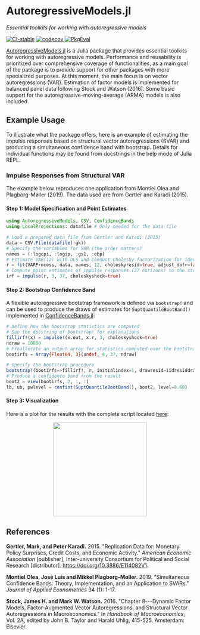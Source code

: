 # AutoregressiveModels.jl

*Essential toolkits for working with autoregressive models*

[![CI-stable][CI-stable-img]][CI-stable-url]
[![codecov][codecov-img]][codecov-url]
[![PkgEval][pkgeval-img]][pkgeval-url]

[CI-stable-img]: https://github.com/junyuan-chen/AutoregressiveModels.jl/actions/workflows/CI-stable.yml/badge.svg?branch=main
[CI-stable-url]: https://github.com/junyuan-chen/AutoregressiveModels.jl/actions/workflows/CI-stable.yml

[codecov-img]: https://codecov.io/gh/junyuan-chen/AutoregressiveModels.jl/branch/main/graph/badge.svg
[codecov-url]: https://codecov.io/gh/junyuan-chen/AutoregressiveModels.jl

[pkgeval-img]: https://juliaci.github.io/NanosoldierReports/pkgeval_badges/A/AutoregressiveModels.svg
[pkgeval-url]: https://juliaci.github.io/NanosoldierReports/pkgeval_badges/A/AutoregressiveModels.html

[AutoregressiveModels.jl](https://github.com/junyuan-chen/AutoregressiveModels.jl)
is a Julia package that provides essential toolkits for working with autoregressive models.
Performance and reusability is prioritized over comprehensive coverage of functionalities,
as a main goal of the package is to provide support
for other packages with more specialized purposes.
At this moment, the main focus is on vector autoregressions (VAR).
Estimation of factor models is implemented for balanced panel data
following Stock and Watson (2016).
Some basic support for the autoregressive-moving-average (ARMA) models is also included.

## Example Usage

To illustrate what the package offers,
here is an example of estimating the impulse responses
based on structural vector autoregressions (SVAR)
and producing a simultaneous confidence band with bootstrap.
Details for individual functions may be found
from docstrings in the help mode of Julia REPL.

### Impulse Responses from Structural VAR

The example below reproduces one application from Montiel Olea and Plagborg-Møller (2019).
The data used are from Gertler and Karadi (2015).

#### Step 1: Model Specification and Point Estimates

```julia
using AutoregressiveModels, CSV, ConfidenceBands
using LocalProjections: datafile # Only needed for the data file

# Load a prepared data file from Gertler and Karadi (2015)
data = CSV.File(datafile(:gk))
# Specify the variables for VAR (the order matters)
names = (:logcpi, :logip, :gs1, :ebp)
# Estimate VAR(12) with OLS and conduct Cholesky factorization for identification
r = fit(VARProcess, data, names, 12, choleskyresid=true, adjust_dofr=false)
# Compute point estimates of impulse responses (37 horizons) to the structural shock (3)
irf = impulse(r, 3, 37, choleskyshock=true)
```

#### Step 2: Bootstrap Confidence Band

A flexible autoregressive bootstrap framework is defined via `bootstrap!`
and can be used to produce the draws of estimates for
`SuptQuantileBootBand()` implemented in
[ConfidenceBands.jl](https://github.com/junyuan-chen/ConfidenceBands.jl):

```julia
# Define how the bootstrap statistics are computed
# See the docstring of bootstrap! for explanations
fillirf!(x) = impulse!(x.out, x.r, 3, choleskyshock=true)
ndraw = 10000
# Preallocate an output array for statistics computed over the bootstrap iterations
bootirfs = Array{Float64, 3}(undef, 4, 37, ndraw)

# Specify the bootstrap procedure
bootstrap!(bootirfs=>fillirf!, r, initialindex=1, drawresid=iidresiddraw!)
# Produce a confidence band from the result
boot2 = view(bootirfs, 2, :, :)
lb, ub, pwlevel = confint(SuptQuantileBootBand(), boot2, level=0.68)
```

#### Step 3: Visualization

Here is a plot for the results with the complete script located
[here](https://raw.githubusercontent.com/junyuan-chen/AutoregressiveModels.jl/main/docs/src/plots/readmeexample.jl):

<p align="center">
  <img src="https://raw.githubusercontent.com/junyuan-chen/AutoregressiveModels.jl/main/docs/src/assets/readmeexample.svg" height="252"><br>
</p>

## References

**Gertler, Mark, and Peter Karadi.** 2015.
"Replication Data for: Monetary Policy Surprises, Credit Costs, and Economic Activity."
*American Economic Association* [publisher], Inter-university Consortium for Political and Social Research [distributor]. https://doi.org/10.3886/E114082V1.

**Montiel Olea, José Luis and Mikkel Plagborg-Møller.** 2019.
"Simultaneous Confidence Bands: Theory, Implementation, and an Application to SVARs."
*Journal of Applied Econometrics* 34 (1): 1-17.

**Stock, James H. and Mark W. Watson.** 2016.
"Chapter 8---Dynamic Factor Models, Factor-Augmented Vector Autoregressions, and Structural Vector Autoregressions in Macroeconomics."
In *Handbook of Macroeconomics*, Vol. 2A,
edited by John B. Taylor and Harald Uhlig, 415-525. Amsterdam: Elsevier.
